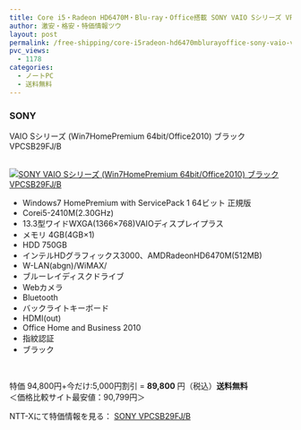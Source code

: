 ```yaml
---
title: Core i5・Radeon HD6470M・Blu-ray・Office搭載 SONY VAIO Sシリーズ VPCSB29FJ/B 特価89800円！送料無料！
author: 激安・格安・特価情報ツウ
layout: post
permalink: /free-shipping/core-i5radeon-hd6470mblurayoffice-sony-vaio-vpcsb29fjb-89800-2.html
pvc_views:
  - 1178
categories:
  - ノートPC
  - 送料無料
---
```

### SONY  
VAIO Sシリーズ (Win7HomePremium 64bit/Office2010) ブラック VPCSB29FJ/B

<div class="img-bg2 img_L">
  <a href="http://px.a8.net/svt/ejp?a8mat=ZYP6S+8IMA3E+S1Q+BWGDT&#038;a8ejpredirect=http://nttxstore.jp/_II_SN13662393" target="_blank"><br /> <img border="0" alt="SONY VAIO Sシリーズ (Win7HomePremium 64bit/Office2010) ブラック VPCSB29FJ/B" src="http://i2.wp.com/image.nttxstore.jp/l2_images/S/SN/SN13662393.jpg?w=120" px" data-recalc-dims="1" /></a>
</div>

<!--more-->

  * Windows7 HomePremium with ServicePack 1 64ビット 正規版
  * Corei5-2410M(2.30GHz)
  * 13.3型ワイドWXGA(1366×768)VAIOディスプレイプラス
  * メモリ 4GB(4GB×1)
  * HDD 750GB
  * インテルHDグラフィックス3000、AMDRadeonHD6470M(512MB)
  * W-LAN(abgn)/WiMAX/
  * ブルーレイディスクドライブ
  * Webカメラ
  * Bluetooth
  * バックライトキーボード
  * HDMI(out)
  * Office Home and Business 2010
  * 指紋認証
  * ブラック

<br clear="all" />

特価 94,800円+今だけ:5,000円割引 = <span class="tokka-price"><strong>89,800</strong></span> 円（税込）**送料無料**  
＜価格比較サイト最安値：90,799円＞

NTT-Xにて特価情報を見る： <span class="fs150p"><a href="http://px.a8.net/svt/ejp?a8mat=ZYP6S+8IMA3E+S1Q+BWGDT&#038;a8ejpredirect=http://nttxstore.jp/_II_SN13662393" target="_blank">SONY VPCSB29FJ/B</a></span>